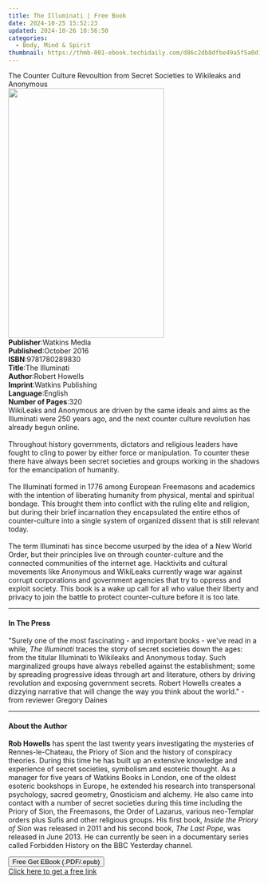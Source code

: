 ```yaml
---
title: The Illuminati | Free Book
date: 2024-10-25 15:52:23
updated: 2024-10-26 10:56:50
categories:
  - Body, Mind & Spirit
thumbnail: https://thmb-001-ebook.techidaily.com/d86c2db8dfbe49a5f5a0d10921760ee4653d1a76462447254e48f17fd8af63ac.jpg
---
```

<main id="book-container">
  <div class="flex flex-col">
    <div class="book-brief flex-1 py-6 px-4 sm:p-6 md:py-10 md:px-8">
      <!-- brief-->
      <div class="book-brief-main">
        The Counter Culture Revoultion from Secret Societies to Wikileaks and
        Anonymous
      </div>
    </div>
    <div
      class="book-meta-info flex-1 grid gap-4 col-start-1 col-end-3 row-start-1 sm:mb-6 sm:grid-cols-4 lg:gap-6 lg:col-start-2 lg:row-end-6 lg:row-span-6 lg:mb-0"
    >
      <div
        class="book-meta-info-left place-content-center mt-4 p-4 text-sm leading-6 col-start-2 col-span-2 dark:text-slate-400"
      >
        <img
          class="w-full h-500 object-cover rounded-lg sm:h-255 sm:col-span-2 lg:col-span-full"
          src="https://img-001-ebook.techidaily.com/a8057e9107d6d8e75f1b22922c367cd3f15411dc3544a3f5f5747939ff800bee.jpg"
          alt=""
          width="312"
          height="500"
        />
      </div>
      <div
        class="book-meta-info-right mt-2 col-start-1 row-start-2 col-span-3 self-center"
      >
        <!-- meta data  -->
        <div class="flex flex-col px-4 md:px-8">
          <div class="flex-1">
            <strong>Publisher</strong>:<span class="px-2">Watkins Media</span>
          </div>
          <div class="flex-1">
            <strong>Published</strong>:<span class="px-2">October 2016</span>
          </div>
          <div class="flex-1">
            <strong>ISBN</strong>:<span class="px-2">9781780289830</span>
          </div>
          <div class="flex-1">
            <strong>Title</strong>:<span class="px-2">The Illuminati</span>
          </div>
          <div class="flex-1">
            <strong>Author</strong>:<span class="px-2">Robert Howells</span>
          </div>
          <div class="flex-1">
            <strong>Imprint</strong>:<span class="px-2"
              >Watkins Publishing</span
            >
          </div>
          <div class="flex-1">
            <strong>Language</strong>:<span class="px-2">English</span>
          </div>
          <div class="flex-1">
            <strong>Number of Pages</strong>:<span class="px-2">320</span>
          </div>
        </div>
      </div>
    </div>
    <div class="book-description flex-1 py-6 px-4 sm:p-6 md:py-10 md:px-8">
      <div class="book-description-main">
        <div accordion-content="" id="description">
          WikiLeaks and Anonymous are driven by the same ideals and aims as the
          Illuminati were 250 years ago, and the next counter culture revolution
          has already begun online.<br /><br />Throughout history governments,
          dictators and religious leaders have fought to cling to power by
          either force or manipulation. To counter these there have always been
          secret societies and groups working in the shadows for the
          emancipation of humanity. <br /><br />The Illuminati formed in 1776
          among European Freemasons and academics with the intention of
          liberating humanity from physical, mental and spiritual bondage. This
          brought them into conflict with the ruling elite and religion, but
          during their brief incarnation they encapsulated the entire ethos of
          counter-culture into a single system of organized dissent that is
          still relevant today. <br /><br />The term Illuminati has since become
          usurped by the idea of a New World Order, but their principles live on
          through counter-culture and the connected communities of the internet
          age. Hacktivits and cultural movements like Anonymous and WikiLeaks
          currently wage war against corrupt corporations and government
          agencies that try to oppress and exploit society. This book is a wake
          up call for all who value their liberty and privacy to join the battle
          to protect counter-culture before it is too late.
        </div>
        <div class="accordion-fader"></div>
      </div>
    </div>
    <div class="book-excerpts flex-1 py-6 px-4 sm:p-6 md:py-10 md:px-8">
      <!-- excerpts-->
      <div class="book-excerpts-main">
        <hr />
        <h4 class="placeholder placeholder-heading">
          <span>In The Press</span>
        </h4>
        <p>
          "Surely one of the most fascinating - and important books - we've read
          in a while, <i>The Illuminati</i> traces the story of secret societies
          down the ages: from the titular Illuminati to Wikileaks and Anonymous
          today. Such marginalized groups have always rebelled against the
          establishment; some by spreading progressive ideas through art and
          literature, others by driving revolution and exposing government
          secrets. Robert Howells creates a dizzying narrative that will change
          the way you think about the world." -from reviewer Gregory Daines
        </p>
      </div>
    </div>
    <div class="book-about-author flex-1 py-6 px-4 sm:p-6 md:py-10 md:px-8">
      <!-- about author-->
      <div class="book-main-author-main">
        <hr />
        <h4 class="placeholder placeholder-heading">
          <span>About the Author</span>
        </h4>
        <p>
          <b>Rob Howells</b>&nbsp;has spent the last twenty years investigating
          the mysteries of Rennes-le-Chateau, the Priory of Sion and the history
          of conspiracy theories. During this&nbsp;time&nbsp;he has built up an
          extensive knowledge and experience of secret
          societies,&nbsp;symbolism&nbsp;and esoteric thought. As a manager for
          five years of Watkins Books in London, one of the oldest esoteric
          bookshops in Europe, he extended his research into transpersonal
          psychology, sacred geometry,&nbsp;Gnosticism&nbsp;and alchemy. He also
          came into contact with a number of secret societies during this time
          including the Priory of Sion, the Freemasons, the Order of Lazarus,
          various neo-Templar orders plus Sufis and other religious groups. His
          first book,&nbsp;<i>Inside the Priory of&nbsp;Sion</i>&nbsp;was
          released in 2011 and his second book,&nbsp;<i>The Last Pope</i>, was
          released in June 2013. He can currently be seen in a documentary
          series called Forbidden History on the BBC Yesterday channel.
        </p>
      </div>
    </div>
    <div class="book-free-get flex-1 py-6 px-4 sm:p-6 md:py-10 md:px-8">
      <button
        id="btn-free-get"
        class="bg-blue-500 hover:bg-blue-700 text-white font-bold py-2 px-4 rounded"
      >
        Free Get EBook (.PDF/.epub)
      </button>
      <div id="countdown-display" class="px-2 text-lg mt-2"></div>
      <a
        id="free-link"
        class="hidden bg-blue-500 hover:bg-blue-700 text-white font-bold py-2 px-4 rounded"
        href="https://www.ebooks.com/en-us/book/2543811/the-illuminati/robert-howells/"
        target="_blank"
        >Click here to get a free link</a
      >
    </div>
    <script>
      let countdownTime = 0;
      let countdownInterval = null;
      document
        .getElementById('btn-free-get')
        .addEventListener('click', startCountdown);
      function startCountdown() {
        countdownTime = new Date().getTime() + 60000 * 3;
        countdownInterval = setInterval(updateCountdown, 1000);
        document.getElementById('btn-free-get').disabled = true;
        document
          .getElementById('btn-free-get')
          .classList.add('bg-gray-500', 'cursor-not-allowed');
      }
      function updateCountdown() {
        let currentTime = new Date().getTime();
        let timeLeft = countdownTime - currentTime;
        let secondsLeft = Math.floor(timeLeft / 1000);
        document.getElementById('countdown-display').innerHTML =
          `Remaining time: ${secondsLeft} seconds.`;
        if (secondsLeft <= 0) {
          clearInterval(countdownInterval);
          document.getElementById('btn-free-get').classList.add('hidden');
          document.getElementById('free-link').classList.remove('hidden');
          document.getElementById('countdown-display').innerHTML = '';
        }
      }
    </script>
  </div>
</main>
